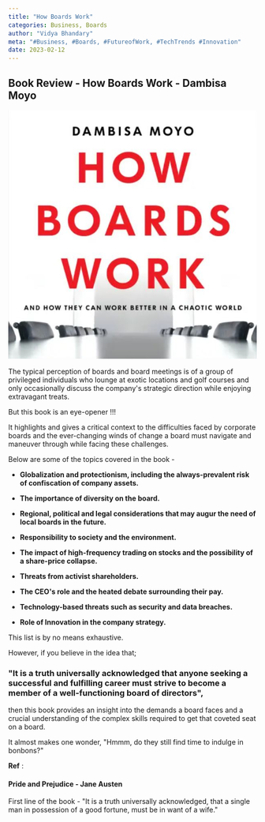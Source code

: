 ```yaml
---
title: "How Boards Work"
categories: Business, Boards
author: "Vidya Bhandary"
meta: "#Business, #Boards, #FutureofWork, #TechTrends #Innovation"
date: 2023-02-12
---
```


## Book Review - How Boards Work - Dambisa Moyo

![](https://raw.githubusercontent.com/vidyabhandary/blog/master/images/HowBoardsWork.jpg)

The typical perception of boards and board meetings is of a group of privileged individuals who lounge at exotic locations and golf courses and only occasionally discuss the company's strategic direction while enjoying extravagant treats.

But this book is an eye-opener !!!

It highlights and gives a critical context to the difficulties faced by corporate boards and the ever-changing winds of change a board must navigate and maneuver through while facing these challenges.

Below are some of the topics covered in the book -

- **Globalization and protectionism, including the always-prevalent risk of confiscation of company assets.**

- **The importance of diversity on the board.**

- **Regional, political and legal considerations that may augur the need of local boards in the future.**

- **Responsibility to society and the environment.**

- **The impact of high-frequency trading on stocks and the possibility of a share-price collapse.**

- **Threats from activist shareholders.**

- **The CEO's role and the heated debate surrounding their pay.**

- **Technology-based threats such as security and data breaches.**

- **Role of Innovation in the company strategy.**

This list is by no means exhaustive.

However, if you believe in the idea that;

### "It is a truth universally acknowledged that anyone seeking a successful and fulfilling career must strive to become a member of a well-functioning board of directors",

then this book provides an insight into the demands a board faces and a crucial understanding of the complex skills required to get that coveted seat on a board.

It almost makes one wonder, "Hmmm, do they still find time to indulge in bonbons?"

**Ref** :

#### Pride and Prejudice - Jane Austen

First line of the book -
"It is a truth universally acknowledged, that a single man in possession of a good fortune, must be in want of a wife."
